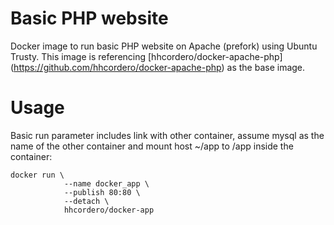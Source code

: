 # Basic PHP website

Docker image to run basic PHP website on Apache (prefork) using Ubuntu Trusty. This image is referencing [hhcordero/docker-apache-php] (https://github.com/hhcordero/docker-apache-php) as the base image.

# Usage

Basic run parameter includes link with other container, assume mysql as the name of the other container and mount host ~/app to /app inside the container:

    docker run \
                --name docker_app \
                --publish 80:80 \
                --detach \
                hhcordero/docker-app
